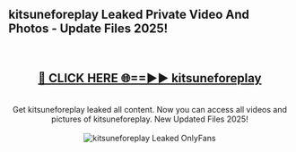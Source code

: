 <h2>kitsuneforeplay Leaked Private Video And Photos - Update Files 2025!</h2>
<br>
<div align="center">
<h2><a href="https://linkcuts.com/hfmhzwbr" rel="nofollow">🔴 CLICK HERE 🌐==►► kitsuneforeplay</a></h2>
<br>
Get kitsuneforeplay leaked all content. Now you can access all videos and pictures of kitsuneforeplay. New Updated Files 2025!
<br>
<br>
<a href="https://linkcuts.com/hfmhzwbr" rel="nofollow" data-target="animated-image.originalLink"><img src="https://i.ibb.co.com/WyWwxjT/player-gif2.gif" alt="kitsuneforeplay Leaked OnlyFans" style="max-width: 100%; display: inline-block;" data-target="animated-image.originalImage"></a>
</div>
<br>